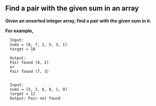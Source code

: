 ## Find a pair with the given sum in an array ##

**Given an unsorted integer array, find a pair with the given sum in it.**

**For example,**
    
      Input:
      nums = [8, 7, 2, 5, 3, 1]
      target = 10

      Output:
      Pair found (8, 2)
      or
      Pair found (7, 3)


      Input:
      nums = [5, 2, 6, 8, 1, 9]
      target = 12
      Output: Pair not found
